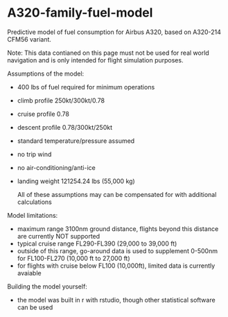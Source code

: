 # A320-family-fuel-model

Predictive model of fuel consumption for Airbus A320, based on A320-214 CFM56 variant.

Note: This data contianed on this page must not be used for real world navigation and is only intended for flight simulation purposes.

Assumptions of the model:
- 400 lbs of fuel required for minimum operations
- climb profile 250kt/300kt/0.78
- cruise profile 0.78
- descent profile 0.78/300kt/250kt
- standard temperature/pressure assumed
- no trip wind
- no air-conditioning/anti-ice
- landing weight 121254.24 lbs (55,000 kg)

  All of these assumptions may can be compensated for with additional calculations

Model limitations:
- maximum range 3100nm ground distance, flights beyond this distance are currently NOT supported
- typical cruise range FL290-FL390 (29,000 to 39,000 ft)
- outside of this range, go-around data is used to supplement 0-500nm for FL100-FL270 (10,000 ft to 27,000 ft)
- for flights with cruise below FL100 (10,000ft), limited data is currently avaiable

Building the model yourself:
- the model was built in r with rstudio, though other statistical software can be used
